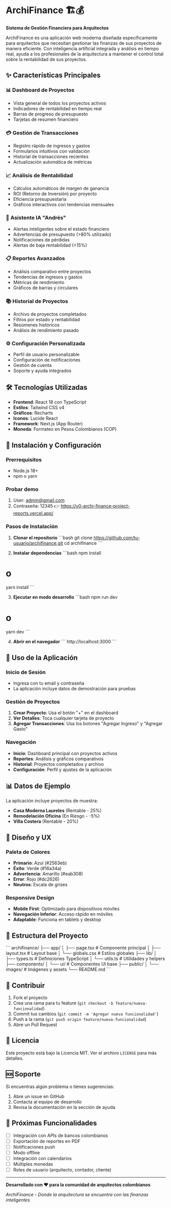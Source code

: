 # ArchiFinance 🏗️💰

**Sistema de Gestión Financiera para Arquitectos**

ArchiFinance es una aplicación web moderna diseñada específicamente para arquitectos que necesitan gestionar las finanzas de sus proyectos de manera eficiente. Con inteligencia artificial integrada y análisis en tiempo real, ayuda a los profesionales de la arquitectura a mantener el control total sobre la rentabilidad de sus proyectos.

## ✨ Características Principales

### 📊 **Dashboard de Proyectos**
- Vista general de todos los proyectos activos
- Indicadores de rentabilidad en tiempo real
- Barras de progreso de presupuesto
- Tarjetas de resumen financiero

### 💳 **Gestión de Transacciones**
- Registro rápido de ingresos y gastos
- Formularios intuitivos con validación
- Historial de transacciones recientes
- Actualización automática de métricas

### 📈 **Análisis de Rentabilidad**
- Cálculos automáticos de margen de ganancia
- ROI (Retorno de Inversión) por proyecto
- Eficiencia presupuestaria
- Gráficos interactivos con tendencias mensuales

### 🤖 **Asistente IA "Andrés"**
- Alertas inteligentes sobre el estado financiero
- Advertencias de presupuesto (>80% utilizado)
- Notificaciones de pérdidas
- Alertas de baja rentabilidad (<15%)

### 📋 **Reportes Avanzados**
- Análisis comparativo entre proyectos
- Tendencias de ingresos y gastos
- Métricas de rendimiento
- Gráficos de barras y circulares

### 📚 **Historial de Proyectos**
- Archivo de proyectos completados
- Filtros por estado y rentabilidad
- Resúmenes históricos
- Análisis de rendimiento pasado

### ⚙️ **Configuración Personalizada**
- Perfil de usuario personalizable
- Configuración de notificaciones
- Gestión de cuenta
- Soporte y ayuda integrados

## 🛠️ Tecnologías Utilizadas

- **Frontend**: React 18 con TypeScript
- **Estilos**: Tailwind CSS v4
- **Gráficos**: Recharts
- **Iconos**: Lucide React
- **Framework**: Next.js (App Router)
- **Moneda**: Formateo en Pesos Colombianos (COP)

## 🚀 Instalación y Configuración

### Prerrequisitos
- Node.js 18+ 
- npm o yarn

### Probar demo
1. User: admin@gmail.com
2. Contraseña: 12345
👉 https://v0-archi-finance-project-reports.vercel.app/

### Pasos de Instalación

1. **Clonar el repositorio**
\`\`\`bash
git clone https://github.com/tu-usuario/archifinance.git
cd archifinance
\`\`\`

2. **Instalar dependencias**
\`\`\`bash
npm install
# o
yarn install
\`\`\`

3. **Ejecutar en modo desarrollo**
\`\`\`bash
npm run dev
# o
yarn dev
\`\`\`

4. **Abrir en el navegador**
\`\`\`
http://localhost:3000
\`\`\`

## 📱 Uso de la Aplicación

### Inicio de Sesión
- Ingresa con tu email y contraseña
- La aplicación incluye datos de demostración para pruebas

### Gestión de Proyectos
1. **Crear Proyecto**: Usa el botón "+" en el dashboard
2. **Ver Detalles**: Toca cualquier tarjeta de proyecto
3. **Agregar Transacciones**: Usa los botones "Agregar Ingreso" y "Agregar Gasto"

### Navegación
- **Inicio**: Dashboard principal con proyectos activos
- **Reportes**: Análisis y gráficos comparativos
- **Historial**: Proyectos completados y archivo
- **Configuración**: Perfil y ajustes de la aplicación

## 📊 Datos de Ejemplo

La aplicación incluye proyectos de muestra:

- **Casa Moderna Laureles** (Rentable - 25%)
- **Remodelación Oficina** (En Riesgo - -5%)
- **Villa Costera** (Rentable - 20%)

## 🎨 Diseño y UX

### Paleta de Colores
- **Primario**: Azul (#2563eb)
- **Éxito**: Verde (#16a34a) 
- **Advertencia**: Amarillo (#eab308)
- **Error**: Rojo (#dc2626)
- **Neutros**: Escala de grises

### Responsive Design
- **Mobile First**: Optimizado para dispositivos móviles
- **Navegación Inferior**: Acceso rápido en móviles
- **Adaptable**: Funciona en tablets y desktop

## 🔧 Estructura del Proyecto

\`\`\`
archifinance/
├── app/
│   ├── page.tsx          # Componente principal
│   ├── layout.tsx        # Layout base
│   └── globals.css       # Estilos globales
├── lib/
│   ├── types.ts          # Definiciones TypeScript
│   └── utils.ts          # Utilidades y helpers
├── components/
│   └── ui/               # Componentes UI base
├── public/
│   └── images/           # Imágenes y assets
└── README.md
\`\`\`

## 🤝 Contribuir

1. Fork el proyecto
2. Crea una rama para tu feature (`git checkout -b feature/nueva-funcionalidad`)
3. Commit tus cambios (`git commit -m 'Agregar nueva funcionalidad'`)
4. Push a la rama (`git push origin feature/nueva-funcionalidad`)
5. Abre un Pull Request

## 📝 Licencia

Este proyecto está bajo la Licencia MIT. Ver el archivo `LICENSE` para más detalles.

## 🆘 Soporte

Si encuentras algún problema o tienes sugerencias:

1. Abre un issue en GitHub
2. Contacta al equipo de desarrollo
3. Revisa la documentación en la sección de ayuda

## 🔮 Próximas Funcionalidades

- [ ] Integración con APIs de bancos colombianos
- [ ] Exportación de reportes en PDF
- [ ] Notificaciones push
- [ ] Modo offline
- [ ] Integración con calendarios
- [ ] Múltiples monedas
- [ ] Roles de usuario (arquitecto, contador, cliente)

---

**Desarrollado con ❤️ para la comunidad de arquitectos colombianos**

*ArchiFinance - Donde la arquitectura se encuentra con las finanzas inteligentes*
